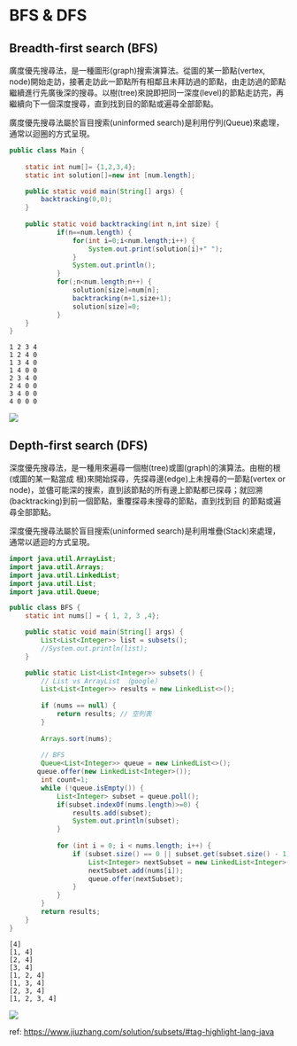 # BFS & DFS


## Breadth-first search (BFS)
廣度優先搜尋法，是一種圖形(graph)搜索演算法。從圖的某一節點(vertex, node)開始走訪，接著走訪此一節點所有相鄰且未拜訪過的節點，由走訪過的節點繼續進行先廣後深的搜尋。以樹(tree)來說即把同一深度(level)的節點走訪完，再繼續向下一個深度搜尋，直到找到目的節點或遍尋全部節點。

廣度優先搜尋法屬於盲目搜索(uninformed search)是利用佇列(Queue)來處理，通常以迴圈的方式呈現。

```java
public class Main {
	
	static int num[]= {1,2,3,4};
	static int solution[]=new int [num.length];

	public static void main(String[] args) {
		backtracking(0,0);
	}
	
	public static void backtracking(int n,int size) {
			if(n==num.length) {
				for(int i=0;i<num.length;i++) {
					System.out.print(solution[i]+" ");
				}
				System.out.println();
			}
			for(;n<num.length;n++) {
				solution[size]=num[n];
				backtracking(n+1,size+1);
				solution[size]=0;
			}
	}
}
```

```
1 2 3 4 
1 2 4 0 
1 3 4 0 
1 4 0 0 
2 3 4 0 
2 4 0 0 
3 4 0 0 
4 0 0 0 
```

![](https://freefeast.info/wp-content/uploads//2014/04/BFS-traversal.jpg)


## Depth-first search (DFS)
深度優先搜尋法，是一種用來遍尋一個樹(tree)或圖(graph)的演算法。由樹的根(或圖的某一點當成 根)來開始探尋，先探尋邊(edge)上未搜尋的一節點(vertex or node)，並儘可能深的搜索，直到該節點的所有邊上節點都已探尋；就回溯(backtracking)到前一個節點，重覆探尋未搜尋的節點，直到找到目 的節點或遍尋全部節點。

深度優先搜尋法屬於盲目搜索(uninformed search)是利用堆疊(Stack)來處理，通常以遞迴的方式呈現。

```java
import java.util.ArrayList;
import java.util.Arrays;
import java.util.LinkedList;
import java.util.List;
import java.util.Queue;

public class BFS {
	static int nums[] = { 1, 2, 3 ,4};

	public static void main(String[] args) {
		List<List<Integer>> list = subsets();
		//System.out.println(list);
	}

	public static List<List<Integer>> subsets() {
        // List vs ArrayList （google）
        List<List<Integer>> results = new LinkedList<>();
        
        if (nums == null) {
            return results; // 空列表
        }
        
        Arrays.sort(nums);
        
        // BFS
        Queue<List<Integer>> queue = new LinkedList<>();
       queue.offer(new LinkedList<Integer>());
        int count=1;
        while (!queue.isEmpty()) {
        	List<Integer> subset = queue.poll();
        	if(subset.indexOf(nums.length)>=0) {
        		results.add(subset);
        		System.out.println(subset);
        	}
            
            for (int i = 0; i < nums.length; i++) {
                if (subset.size() == 0 || subset.get(subset.size() - 1) < nums[i]) {
                    List<Integer> nextSubset = new LinkedList<Integer>(subset);
                    nextSubset.add(nums[i]);
                    queue.offer(nextSubset);
                }
            }
        }
        return results;
    }
}
```

```
[4]
[1, 4]
[2, 4]
[3, 4]
[1, 2, 4]
[1, 3, 4]
[2, 3, 4]
[1, 2, 3, 4]
```


![](https://freefeast.info/wp-content/uploads//2014/04/DFS-Traversal.jpg)



ref: https://www.jiuzhang.com/solution/subsets/#tag-highlight-lang-java
